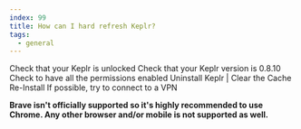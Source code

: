 ```yaml
---
index: 99
title: How can I hard refresh Keplr?
tags: 
  - general
---
```


Check that your Keplr is unlocked 
Check that your Keplr version is 0.8.10 
Check to have all the permissions enabled 
Uninstall Keplr |
Clear the Cache 
Re-Install If possible, try to connect to a VPN

**Brave isn't officially supported so it's highly recommended to use Chrome. Any other browser and/or mobile is not supported as well.**
